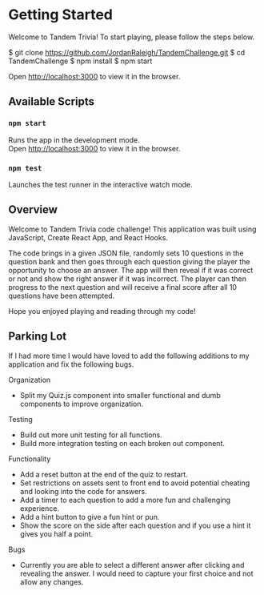# Getting Started

Welcome to Tandem Trivia! To start playing, please follow the steps below.

\$ git clone https://github.com/JordanRaleigh/TandemChallenge.git
\$ cd TandemChallenge
\$ npm install
\$ npm start

Open [http://localhost:3000](http://localhost:3000) to view it in the browser.

## Available Scripts

### `npm start`

Runs the app in the development mode.\
Open [http://localhost:3000](http://localhost:3000) to view it in the browser.

### `npm test`

Launches the test runner in the interactive watch mode.

## Overview

Welcome to Tandem Trivia code challenge! This application was built using JavaScript, Create React App, and React Hooks.

The code brings in a given JSON file, randomly sets 10 questions in the question bank and then goes through each question giving the player the opportunity to choose an answer. The app will then reveal if it was correct or not and show the right answer if it was incorrect. The player can then progress to the next question and will receive a final score after all 10 questions have been attempted.

Hope you enjoyed playing and reading through my code!

## Parking Lot

If I had more time I would have loved to add the following additions to my application and fix the following bugs.

Organization

- Split my Quiz.js component into smaller functional and dumb components to improve organization.

Testing

- Build out more unit testing for all functions.
- Build more integration testing on each broken out component.

Functionality

- Add a reset button at the end of the quiz to restart.
- Set restrictions on assets sent to front end to avoid potential cheating and looking into the code for answers.
- Add a timer to each question to add a more fun and challenging experience.
- Add a hint button to give a fun hint or pun.
- Show the score on the side after each question and if you use a hint it gives you half a point.

Bugs

- Currently you are able to select a different answer after clicking and revealing the answer. I would need to capture your first choice and not allow any changes.
